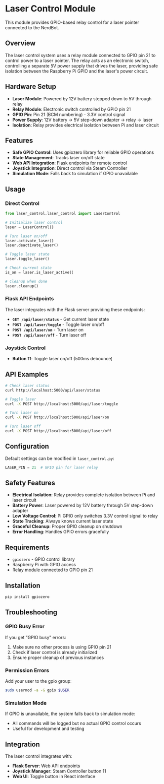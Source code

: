 # Laser Control Module

This module provides GPIO-based relay control for a laser pointer connected to the NerdBot.

## Overview

The laser control system uses a relay module connected to GPIO pin 21 to control power to a laser pointer. The relay acts as an electronic switch, controlling a separate 5V power supply that drives the laser, providing safe isolation between the Raspberry Pi GPIO and the laser's power circuit.

## Hardware Setup

- **Laser Module**: Powered by 12V battery stepped down to 5V through relay
- **Relay Module**: Electronic switch controlled by GPIO pin 21
- **GPIO Pin**: Pin 21 (BCM numbering) - 3.3V control signal
- **Power Supply**: 12V battery → 5V step-down adapter → relay → laser
- **Isolation**: Relay provides electrical isolation between Pi and laser circuit

## Features

- **Safe GPIO Control**: Uses gpiozero library for reliable GPIO operations
- **State Management**: Tracks laser on/off state
- **Web API Integration**: Flask endpoints for remote control
- **Joystick Integration**: Direct control via Steam Controller
- **Simulation Mode**: Falls back to simulation if GPIO unavailable

## Usage

### Direct Control

```python
from laser_control.laser_control import LaserControl

# Initialize laser control
laser = LaserControl()

# Turn laser on/off
laser.activate_laser()
laser.deactivate_laser()

# Toggle laser state
laser.toggle_laser()

# Check current state
is_on = laser.is_laser_active()

# Cleanup when done
laser.cleanup()
```

### Flask API Endpoints

The laser integrates with the Flask server providing these endpoints:

- **`GET /api/laser/status`** - Get current laser state
- **`POST /api/laser/toggle`** - Toggle laser on/off
- **`POST /api/laser/on`** - Turn laser on
- **`POST /api/laser/off`** - Turn laser off

### Joystick Control

- **Button 11**: Toggle laser on/off (500ms debounce)

## API Examples

```bash
# Check laser status
curl http://localhost:5000/api/laser/status

# Toggle laser
curl -X POST http://localhost:5000/api/laser/toggle

# Turn laser on
curl -X POST http://localhost:5000/api/laser/on

# Turn laser off
curl -X POST http://localhost:5000/api/laser/off
```

## Configuration

Default settings can be modified in `laser_control.py`:

```python
LASER_PIN = 21  # GPIO pin for laser relay
```

## Safety Features

- **Electrical Isolation**: Relay provides complete isolation between Pi and laser circuit
- **Battery Power**: Laser powered by 12V battery through 5V step-down adapter
- **Low Voltage Control**: Pi GPIO only switches 3.3V control signal to relay
- **State Tracking**: Always knows current laser state
- **Graceful Cleanup**: Proper GPIO cleanup on shutdown
- **Error Handling**: Handles GPIO errors gracefully

## Requirements

- `gpiozero` - GPIO control library
- Raspberry Pi with GPIO access
- Relay module connected to GPIO pin 21

## Installation

```bash
pip install gpiozero
```

## Troubleshooting

### GPIO Busy Error
If you get "GPIO busy" errors:
1. Make sure no other process is using GPIO pin 21
2. Check if laser control is already initialized
3. Ensure proper cleanup of previous instances

### Permission Errors
Add your user to the gpio group:
```bash
sudo usermod -a -G gpio $USER
```

### Simulation Mode
If GPIO is unavailable, the system falls back to simulation mode:
- All commands will be logged but no actual GPIO control occurs
- Useful for development and testing

## Integration

The laser control integrates with:
- **Flask Server**: Web API endpoints
- **Joystick Manager**: Steam Controller button 11
- **Web UI**: Toggle button in React interface